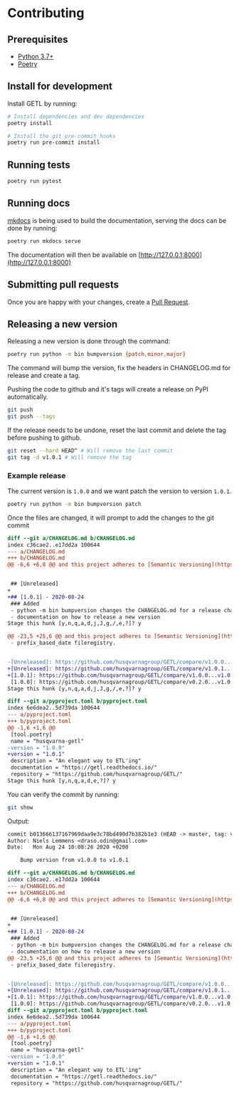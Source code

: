 # Contributing

## Prerequisites

- [Python 3.7+](https://www.python.org/downloads/)
- [Poetry](https://python-poetry.org/)

## Install for development

Install GETL by running:

```sh
# Install dependencies and dev dependencies
poetry install

# Install the git pre-commit hooks
poetry run pre-commit install
```

## Running tests

```sh
poetry run pytest
```

## Running docs

[mkdocs](https://www.mkdocs.org/) is being used to build the documentation,
serving the docs can be done by running:

```sh
poetry run mkdocs serve
```

The documentation will then be available on [http://127.0.0.1:8000](http://127.0.0.1:8000)

## Submitting pull requests

Once you are happy with your changes, create a [Pull Request](https://github.com/husqvarnagroup/GETL/pull/new/master).


## Releasing a new version

Releasing a new version is done through the command:

```bash
poetry run python -m bin bumpversion {patch,minor,major}
```

The command will bump the version, fix the headers in CHANGELOG.md for release and create a tag.

Pushing the code to github and it's tags will create a release on PyPI automatically.

```bash
git push
git push --tags
```

If the release needs to be undone, reset the last commit and delete the tag before pushing to github.

```bash
git reset --hard HEAD^ # Will remove the last commit
git tag -d v1.0.1 # Will remove the tag
```


### Example release

The current version is `1.0.0` and we want patch the version to version `1.0.1`.

```bash
poetry run python -m bin bumpversion patch
```

Once the files are changed, it will prompt to add the changes to the git commit

```diff
diff --git a/CHANGELOG.md b/CHANGELOG.md
index c36cae2..e17dd2a 100644
--- a/CHANGELOG.md
+++ b/CHANGELOG.md
@@ -6,6 +6,8 @@ and this project adheres to [Semantic Versioning](https://semver.or


 ## [Unreleased]
+
+## [1.0.1] - 2020-08-24
 ### Added
 - python -m bin bumpversion changes the CHANGELOG.md for a release changelog
 - documentation on how to release a new version
Stage this hunk [y,n,q,a,d,j,J,g,/,e,?]? y

@@ -23,5 +25,6 @@ and this project adheres to [Semantic Versioning](https://semver.or
 - prefix_based_date fileregistry.


-[Unreleased]: https://github.com/husqvarnagroup/GETL/compare/v1.0.0...HEAD
+[Unreleased]: https://github.com/husqvarnagroup/GETL/compare/v1.0.1...HEAD
+[1.0.1]: https://github.com/husqvarnagroup/GETL/compare/v1.0.0...v1.0.1
 [1.0.0]: https://github.com/husqvarnagroup/GETL/compare/v0.2.0...v1.0.0
Stage this hunk [y,n,q,a,d,j,J,g,/,e,?]? y

diff --git a/pyproject.toml b/pyproject.toml
index 6e6dea2..5d739da 100644
--- a/pyproject.toml
+++ b/pyproject.toml
@@ -1,6 +1,6 @@
 [tool.poetry]
 name = "husqvarna-getl"
-version = "1.0.0"
+version = "1.0.1"
 description = "An elegant way to ETL'ing"
 documentation = "https://getl.readthedocs.io/"
 repository = "https://github.com/husqvarnagroup/GETL/"
Stage this hunk [y,n,q,a,d,e,?]? y
```

You can verify the commit by running:

```bash
git show
```

Output:

```diff
commit b013666137167969daa9e3c78bd490d7b382b1e3 (HEAD -> master, tag: v1.0.1)
Author: Niels Lemmens <draso.odin@gmail.com>
Date:   Mon Aug 24 10:08:26 2020 +0200

    Bump version from v1.0.0 to v1.0.1

diff --git a/CHANGELOG.md b/CHANGELOG.md
index c36cae2..e17dd2a 100644
--- a/CHANGELOG.md
+++ b/CHANGELOG.md
@@ -6,6 +6,8 @@ and this project adheres to [Semantic Versioning](https://semver.org/spec/v2.0.0


 ## [Unreleased]
+
+## [1.0.1] - 2020-08-24
 ### Added
 - python -m bin bumpversion changes the CHANGELOG.md for a release changelog
 - documentation on how to release a new version
@@ -23,5 +25,6 @@ and this project adheres to [Semantic Versioning](https://semver.org/spec/v2.0.0
 - prefix_based_date fileregistry.


-[Unreleased]: https://github.com/husqvarnagroup/GETL/compare/v1.0.0...HEAD
+[Unreleased]: https://github.com/husqvarnagroup/GETL/compare/v1.0.1...HEAD
+[1.0.1]: https://github.com/husqvarnagroup/GETL/compare/v1.0.0...v1.0.1
 [1.0.0]: https://github.com/husqvarnagroup/GETL/compare/v0.2.0...v1.0.0
diff --git a/pyproject.toml b/pyproject.toml
index 6e6dea2..5d739da 100644
--- a/pyproject.toml
+++ b/pyproject.toml
@@ -1,6 +1,6 @@
 [tool.poetry]
 name = "husqvarna-getl"
-version = "1.0.0"
+version = "1.0.1"
 description = "An elegant way to ETL'ing"
 documentation = "https://getl.readthedocs.io/"
 repository = "https://github.com/husqvarnagroup/GETL/"
```
